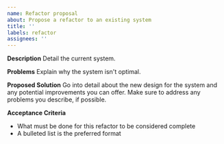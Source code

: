 ```yaml
---
name: Refactor proposal
about: Propose a refactor to an existing system
title: ''
labels: refactor
assignees: ''
---
```


**Description**
Detail the current system.

**Problems**
Explain why the system isn't optimal.

**Proposed Solution**
Go into detail about the new design for the system and any potential improvements you can offer. Make sure to address any problems you describe, if possible.

**Acceptance Criteria**

-   What must be done for this refactor to be considered complete
-   A bulleted list is the preferred format
